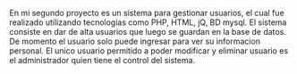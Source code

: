 En mi segundo proyecto es un sistema para gestionar usuarios, el cual fue realizado utilizando tecnologias como PHP, HTML, jQ, BD mysql. 
El sistema consiste en dar de alta usuarios que luego se guardan en la base de datos.
De momento el usuario solo puede ingresar para ver su informacion personal.
El unico usuario permitido a poder modificar y eliminar usuario es el administrador quien tiene el control del sistema.
